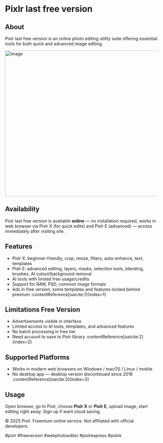 # Pixlr last free version

## About

Pixlr last free version is an online photo editing utility suite offering essential tools for both quick and advanced image editing.

<img width="768" height="480" alt="image" src="https://github.com/user-attachments/assets/0d743071-406e-4f97-87e3-cc799881c984" />

## Availability

Pixlr last free version is available **online** — no installation required, works in web browser via Pixlr X (for quick edits) and Pixlr E (advanced) — access immediately after visiting site.

## Features

- Pixlr X: beginner-friendly, crop, resize, filters, auto-enhance, text, templates  
- Pixlr E: advanced editing, layers, masks, selection tools, blending, brushes, AI cutout/background removal  
- AI tools with limited free usage/credits  
- Support for RAW, PSD, common image formats  
- Ads in free version, some templates and features locked behind premium :contentReference[oaicite:1]{index=1}

## Limitations Free Version

- Advertisements visible in interface  
- Limited access to AI tools, templates, and advanced features  
- No batch processing in free tier  
- Need account to save to Pixlr library :contentReference[oaicite:2]{index=2}

## Supported Platforms

- Works in modern web browsers on Windows / macOS / Linux / mobile  
- No desktop app — desktop version discontinued since 2018 :contentReference[oaicite:3]{index=3}

## Usage

Open browser, go to Pixlr, choose **Pixlr X** or **Pixlr E**, upload image, start editing right away. Sign up if want cloud saving.

© 2025 Pixlr. Freemium online service. Not affiliated with official developers.

#pixlr #freeversion #webphotoeditor #pixlrexpress #pixlre

